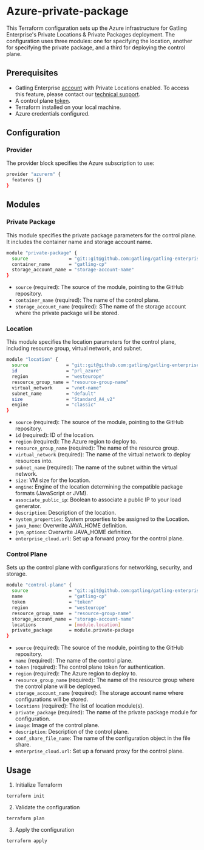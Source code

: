 # Azure-private-package

This Terraform configuration sets up the Azure infrastructure for Gatling Enterprise's Private Locations & Private Packages deployment. The configuration uses three modules: one for specifying the location, another for specifying the private package, and a third for deploying the control plane.

## Prerequisites

- Gatling Enterprise [account](https://auth.gatling.io/auth/realms/gatling/protocol/openid-connect/auth?client_id=gatling-enterprise-cloud-public&response_type=code&scope=openid&redirect_uri=https%3A%2F%2Fcloud.gatling.io%2Fr%2Fgatling) with Private Locations enabled. To access this feature, please contact our [technical support](https://gatlingcorp.atlassian.net/servicedesk/customer/portal/8/group/12/create/59?summary=Private+Locations&description=Contact%20email%3A%20%3Cemail%3E%0A%0AHello%2C%20we%20would%20like%20to%20enable%20the%20private%20locations%20feature%20on%20our%20organization.).
- A control plane [token](https://docs.gatling.io/reference/install/cloud/private-locations/introduction/#token).
- Terraform installed on your local machine.
- Azure credentials configured.

## Configuration

### Provider

The provider block specifies the Azure subscription to use:

```sh
provider "azurerm" {
  features {}
}
```

## Modules

### Private Package

This module specifies the private package parameters for the control plane. It includes the container name and storage account name.

```sh
module "private-package" {
  source               = "git::git@github.com:gatling/gatling-enterprise-control-plane-deployment//terraform/azure/private-package"
  container_name       = "gatling-cp"
  storage_account_name = "storage-account-name"
}
```

- `source` (required): The source of the module, pointing to the GitHub repository.
- `container_name` (required): The name of the control plane.
- `storage_account_name` (required): SThe name of the storage account where the private package will be stored.

### Location

This module specifies the location parameters for the control plane, including resource group, virtual network, and subnet.

```sh
module "location" {
  source              = "git::git@github.com:gatling/gatling-enterprise-control-plane-deployment//terraform/azure/location"
  id                  = "prl_azure"
  region              = "westeurope"
  resource_group_name = "resource-group-name"
  virtual_network     = "vnet-name"
  subnet_name         = "default"
  size                = "Standard_A4_v2"
  engine              = "classic"
}
```

- `source` (required): The source of the module, pointing to the GitHub repository.
- `id` (required): ID of the location.
- `region` (required): The Azure region to deploy to.
- `resource_group_name` (required): The name of the resource group.
- `virtual_network` (required): The name of the virtual network to deploy resources into.
- `subnet_name` (required): The name of the subnet within the virtual network.
- `size`: VM size for the location.
- `engine`: Engine of the location determining the compatible package formats (JavaScript or JVM).
- `associate_public_ip`: Boolean to associate a public IP to your load generator.
- `description`: Description of the location.
- `system_properties`: System properties to be assigned to the Location.
- `java_home`: Overwrite JAVA_HOME definition.
- `jvm_options`: Overwrite JAVA_HOME definition.
- `enterprise_cloud.url`: Set up a forward proxy for the control plane.

### Control Plane

Sets up the control plane with configurations for networking, security, and storage.

```sh
module "control-plane" {
  source               = "git::git@github.com:gatling/gatling-enterprise-control-plane-deployment//terraform/azure/control-plane"
  name                 = "gatling-cp"
  token                = "token"
  region               = "westeurope"
  resource_group_name  = "resource-group-name"
  storage_account_name = "storage-account-name"
  locations            = [module.location]
  private_package      = module.private-package
}
```

- `source` (required): The source of the module, pointing to the GitHub repository.
- `name` (required): The name of the control plane.
- `token` (required): The control plane token for authentication.
- `region` (required): The Azure region to deploy to.
- `resource_group_name` (required): The name of the resource group where the control plane will be deployed.
- `storage_account_name` (required): The storage account name where configurations will be stored.
- `locations` (required): The list of location module(s).
- `private_package` (required): The name of the private package module for configuration.
- `image`: Image of the control plane.
- `description`: Description of the control plane.
- `conf_share_file_name`: The name of the configuration object in the file share.
- `enterprise_cloud.url`: Set up a forward proxy for the control plane.

## Usage

1. Initialize Terraform

```console
terraform init
```

2. Validate the configuration

```console
terraform plan
```

3. Apply the configuration

```console
terraform apply
```
